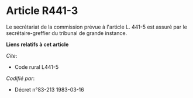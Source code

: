 # Article R441-3

Le secrétariat de la commission prévue à l'article L. 441-5 est assuré par le secrétaire-greffier du tribunal de grande
instance.

**Liens relatifs à cet article**

_Cite_:

  - Code rural L441-5

_Codifié par_:

  - Décret n°83-213 1983-03-16
